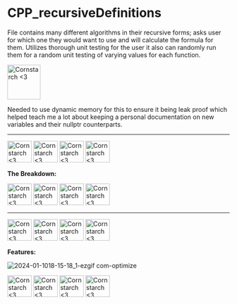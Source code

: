 # CPP_recursiveDefinitions
  File contains many different algorithms in their recursive forms; asks user for which one they would want to use and will calculate the formula for them. Utilizes thorough unit testing for the user it also can randomly run them for a random unit testing of varying values for each function.

<img src="https://github.com/Kingerthanu/CPP_recursiveDefinitions/assets/76754592/886649fe-aaec-49bb-9a5c-a1cc934ad0fc" alt="Cornstarch <3" width="75" height="79">

  Needed to use dynamic memory for this to ensure it being leak proof which helped teach me a lot about keeping a personal documentation on new variables and their nullptr counterparts.   


----------------------------------------------

<img src="https://github.com/Kingerthanu/CPP_recursiveDefinitions/assets/76754592/625a5401-2afe-4e9c-9bc7-3e3b8c7b67d0" alt="Cornstarch <3" width="55" height="49"> <img src="https://github.com/Kingerthanu/CPP_recursiveDefinitions/assets/76754592/625a5401-2afe-4e9c-9bc7-3e3b8c7b67d0" alt="Cornstarch <3" width="55" height="49"> <img src="https://github.com/Kingerthanu/CPP_recursiveDefinitions/assets/76754592/625a5401-2afe-4e9c-9bc7-3e3b8c7b67d0" alt="Cornstarch <3" width="55" height="49"> <img src="https://github.com/Kingerthanu/CPP_recursiveDefinitions/assets/76754592/625a5401-2afe-4e9c-9bc7-3e3b8c7b67d0" alt="Cornstarch <3" width="55" height="49"> 




**The Breakdown:**



<img src="https://github.com/Kingerthanu/CPP_recursiveDefinitions/assets/76754592/82ec715b-3640-437e-b254-91618bdb8840" alt="Cornstarch <3" width="55" height="49"> <img src="https://github.com/Kingerthanu/CPP_recursiveDefinitions/assets/76754592/82ec715b-3640-437e-b254-91618bdb8840" alt="Cornstarch <3" width="55" height="49"> <img src="https://github.com/Kingerthanu/CPP_recursiveDefinitions/assets/76754592/82ec715b-3640-437e-b254-91618bdb8840" alt="Cornstarch <3" width="55" height="49"> <img src="https://github.com/Kingerthanu/CPP_recursiveDefinitions/assets/76754592/82ec715b-3640-437e-b254-91618bdb8840" alt="Cornstarch <3" width="55" height="49">

----------------------------------------------

<img src="https://github.com/Kingerthanu/CPP_recursiveDefinitions/assets/76754592/f82543c0-dbc6-4db8-9c74-50b11e810700" alt="Cornstarch <3" width="55" height="49"> <img src="https://github.com/Kingerthanu/CPP_recursiveDefinitions/assets/76754592/f82543c0-dbc6-4db8-9c74-50b11e810700" alt="Cornstarch <3" width="55" height="49"> <img src="https://github.com/Kingerthanu/CPP_recursiveDefinitions/assets/76754592/f82543c0-dbc6-4db8-9c74-50b11e810700" alt="Cornstarch <3" width="55" height="49"> <img src="https://github.com/Kingerthanu/CPP_recursiveDefinitions/assets/76754592/f82543c0-dbc6-4db8-9c74-50b11e810700" alt="Cornstarch <3" width="55" height="49"> 


**Features:**

  ![2024-01-1018-15-18_1-ezgif com-optimize](https://github.com/Kingerthanu/CPP_recursiveDefinitions/assets/76754592/5e42b062-230d-4074-92f3-ceddd403274b)


  <img src="https://github.com/Kingerthanu/CPP_recursiveDefinitions/assets/76754592/d766c709-8263-4182-aa80-b022ad906703" alt="Cornstarch <3" width="55" height="49">   <img src="https://github.com/Kingerthanu/CPP_recursiveDefinitions/assets/76754592/d766c709-8263-4182-aa80-b022ad906703" alt="Cornstarch <3" width="55" height="49">   <img src="https://github.com/Kingerthanu/CPP_recursiveDefinitions/assets/76754592/d766c709-8263-4182-aa80-b022ad906703" alt="Cornstarch <3" width="55" height="49">   <img src="https://github.com/Kingerthanu/CPP_recursiveDefinitions/assets/76754592/d766c709-8263-4182-aa80-b022ad906703" alt="Cornstarch <3" width="55" height="49"> 
